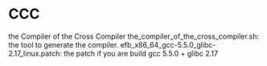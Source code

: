 # CCC
the Compiler of the Cross Compiler
the_compiler_of_the_cross_compiler.sh: the tool to generate the compiler.
efb_x86_64_gcc-5.5.0_glibc-2.17_linux.patch: the patch if you are build gcc 5.5.0 + glibc 2.17
